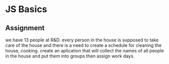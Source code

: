 # JS Basics

## Assignment

we have 13 people at R&D. every person in the house is supposed to take care of the house and there is a need to create a schedule for cleaning the house, cooking. create an aplication that will collect the names of all people in the house and put them into groups then assign work days.